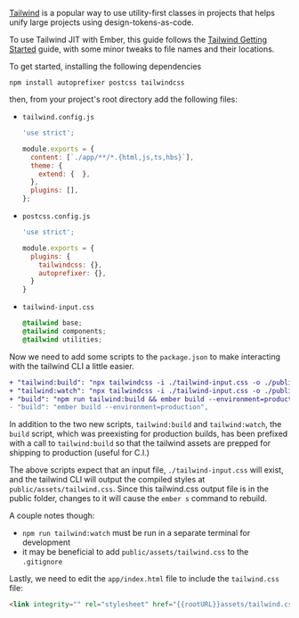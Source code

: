 [Tailwind](https://tailwindcss.com/) is a popular way to use utility-first classes in projects that helps unify large projects using design-tokens-as-code.

To use Tailwind JIT with Ember, this guide follows the [Tailwind Getting Started](https://tailwindcss.com/docs/installation) guide, with some minor tweaks to file names and their locations.

To get started, installing the following dependencies
```shell
npm install autoprefixer postcss tailwindcss
```

then, from your project's root directory add the following files:

- `tailwind.config.js`

  ```js {data-filename="tailwind.config.js"}
  'use strict';

  module.exports = {
    content: [`./app/**/*.{html,js,ts,hbs}`],
    theme: {
      extend: {  },
    },
    plugins: [],
  };
  ```

- `postcss.config.js`

  ```js {data-filename="postcss.config.js"}
  'use strict';

  module.exports = {
    plugins: {
      tailwindcss: {},
      autoprefixer: {},
    }
  }
  ```

- `tailwind-input.css`

  ```css {data-filename="tailwind-input.css"}
  @tailwind base;
  @tailwind components;
  @tailwind utilities;
  ```

Now we need to add some scripts to the `package.json` to make
interacting with the tailwind CLI a little easier.

```diff {data-filename="package.json"}
+ "tailwind:build": "npx tailwindcss -i ./tailwind-input.css -o ./public/assets/tailwind.css",
+ "tailwind:watch": "npx tailwindcss -i ./tailwind-input.css -o ./public/assets/tailwind.css --watch",
+ "build": "npm run tailwind:build && ember build --environment=production",
- "build": "ember build --environment=production",
```

In addition to the two new scripts, `tailwind:build` and `tailwind:watch`, the `build` script, which was preexisting for production builds, has been prefixed with a call to `tailwind:build` so that the tailwind assets are prepped for shipping to production (useful for C.I.)

The above scripts expect that an input file, `./tailwind-input.css` will exist, and the tailwind CLI will output the compiled styles at `public/assets/tailwind.css`. Since this tailwind.css output file is in the public folder, changes to it will cause the `ember s` command to rebuild.

A couple notes though:
- `npm run tailwind:watch` must be run in a separate terminal for development
- it may be beneficial to add `public/assets/tailwind.css` to the `.gitignore`

Lastly, we need to edit the `app/index.html` file to include the `tailwind.css` file:

```html
<link integrity="" rel="stylesheet" href="{{rootURL}}assets/tailwind.css">`
```
